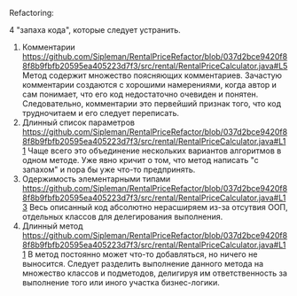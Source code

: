 Refactoring:

4 "запаха кода", которые следует устранить.

1. Комментарии 
https://github.com/Sipleman/RentalPriceRefactor/blob/037d2bce9420f88f8b9fbfb20595ea405223d7f3/src/rental/RentalPriceCalculator.java#L5
Метод содержит множество поясняющих комментариев. Зачастую комментарии создаются
с хорошими намерениями, когда автор и сам понимает, что его код недостаточно очевиден
и понятен. Следовательно, комментарии это первейший признак того, что код трудночитаем и его следует переписать.
2. Длинный список параметров
https://github.com/Sipleman/RentalPriceRefactor/blob/037d2bce9420f88f8b9fbfb20595ea405223d7f3/src/rental/RentalPriceCalculator.java#L11
Чаще всего это объединение нескольких вариантов алгоритмов в одном методе. Уже явно кричит о том, что метод написать "с запахом" и пора бы уже что-то предпринять.
3. Одержимость элементарными типами
https://github.com/Sipleman/RentalPriceRefactor/blob/037d2bce9420f88f8b9fbfb20595ea405223d7f3/src/rental/RentalPriceCalculator.java#L13
Весь описанный код абсолютно нерасширяем из-за отсутвия ООП, отдельных классов для делегирования выполнения.
4. Длинный метод
https://github.com/Sipleman/RentalPriceRefactor/blob/037d2bce9420f88f8b9fbfb20595ea405223d7f3/src/rental/RentalPriceCalculator.java#L11
В метод постоянно может что-то добавляться, но ничего не выносится. Следует разделить выполнение данного метода на множество классов и подметодов, делигируя им ответственность за выполнение того или иного участка бизнес-логики.

